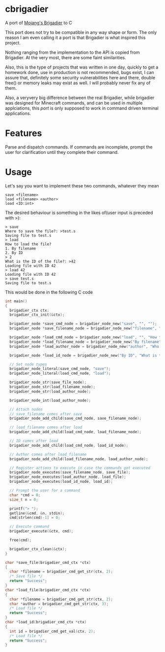 # cbrigadier
A port of [Mojang's Brigadier] to C

This port does not try to be compatible in any way shape or form. The only
reason I am even calling it a port is that Brigadier is what inspired this
project.

Nothing ranging from the implementation to the API is copied from Brigadier.
At the very most, there are some faint similarities.

Also, this is the type of projects that was written in one day, quickly to get
a homework done, use in production is not recommended, bugs exist, I can assure
that, definitely some security vulnerabilities here and there, double free() or
memory leaks may exist as well. I will probably never fix any of them.

Also, a veryvery big difference between the real Brigadier, while brigadier
was designed for Minecraft commands, and can be used in multiple applciations,
this *port* is only supposed to work in command driven terminal applications.

# Features
Parse and dispatch commands. If commands are incomplete, prompt the user for
clarification until they complete their command.

# Usage
Let's say you want to implement these two commands, whatever they mean
```
save <filename>
load <filename> <author>
load <ID:int>
```

The desired behaviour is something in the likes of(user input is preceded with >):
```
> save
Where to save the file?: >test.s
Saving file to test.s
> load
How to load the file?
1. By filename
2. By ID
> 2
What is the ID of the file?: >42
Loading file with ID 42
> load 42
Loading file with ID 42
> save test.s
Saving file to test.s
```

This would be done in the following C code
```c
int main()
{
  brigadier_ctx ctx;
  brigadier_ctx_init(&ctx);

  brigadier_node *save_cmd_node = brigadier_node_new("save", "", "");
  brigadier_node *save_filename_node = brigadier_node_new("filename", "Where to save the file?", "");

  brigadier_node *load_cmd_node = brigadier_node_new("load", "", "How to load the file?");
  brigadier_node *load_filename_node = brigadier_node_new("By filename", "Where to load the file?", "");
  brigadier_node *load_author_node = brigadier_node_new("author", "Who is the author of the file?", "");

  brigadier_node *load_id_node = brigadier_node_new("By ID", "What is the ID of the file?", "");

  // Set node types
  brigadier_node_literal(save_cmd_node, "save");
  brigadier_node_literal(load_cmd_node, "load");

  brigadier_node_str(save_file_node);
  brigadier_node_str(load_filename_node);
  brigadier_node_str(load_author_node);

  brigadier_node_int(load_author_node);

  // Attach nodes
  // save_filename comes after save
  brigadier_node_add_child(save_cmd_node, save_filename_node);

  // load_filename comes after load
  brigadier_node_add_child(load_cmd_node, load_filename_node);

  // ID comes after load
  brigadier_node_add_child(load_cmd_node, load_id_node);

  // Author comes after load_filename
  brigadier_node_add_child(load_filename_node, load_author_node);

  // Register actions to execute in case the commands got executed
  brigadier_node_executes(save_filename_node, save_file);
  brigadier_node_executes(load_author_node, load_file);
  brigadier_node_executes(load_id_node, load_id);

  // Prompt the user for a command
  char *cmd = 0;
  size_t n = 0;

  printf("> ");
  getline(&cmd, &n, stdin);
  cmd[strlen(cmd)-1] = 0;

  // Execute command
  brigadier_execute(&ctx, cmd);

  free(cmd);

  brigadier_ctx_clean(&ctx);
}

char *save_file(brigadier_cmd_ctx *ctx)
{
  char *filename = brigadier_cmd_get_str(ctx, 2);
  /* Save file */
  return "Success";
}
char *load_file(brigadier_cmd_ctx *ctx)
{
  char *filename = brigadier_cmd_get_str(ctx, 2);
  char *author = brigadier_cmd_get_str(ctx, 3);
  /* Load file */
  return "Success";
}
char *load_id(brigadier_cmd_ctx *ctx)
{
  int id = brigadier_cmd_get_val(ctx, 2);
  /* Load file */
  return "Success";
}

```

[Mojang's Brigadier]: https://github.com/Mojang/brigadier
